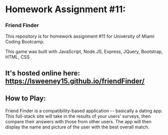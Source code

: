 # Homework Assignment #11:
### Friend Finder

This repository is for homework assignment #11 for University of Miami Coding Bootcamp. 

This game was built with JavaScript, Node.JS, Express, JQuery, Bootstrap, HTML, CSS

## It's hosted online here: https://lsweeney15.github.io/friendFinder/

## How to Play:
Friend Finder is a compatibility-based application -- basically a dating app. This full-stack site will
take in the results of your users' surveys, then compare their answers with those from other users. The app 
will then display the name and picture of the user with the best overall match.

